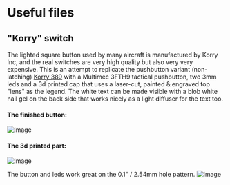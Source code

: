 # Useful files

## "Korry" switch

The lighted square button used by many aircraft is manufactured by Korry Inc, and the real switches are 
very high quality but also very very expensive. This is an attempt to replicate the pushbutton variant 
(non-latching) [Korry 389](https://www.korry.com/Content/SiteDocuments/389%20Switch_Technical%20Guide.pdf) 
with a Multimec 3FTH9 tactical pushbutton, two 3mm leds and a 3d printed cap that uses a laser-cut, painted & engraved
top "lens" as the legend. The white text can be made visible with a blob white nail gel on the back side that 
works nicely as a light diffuser for the text too.

#### The finished button:
![image](https://user-images.githubusercontent.com/2587818/120824036-b4748700-c560-11eb-8a9f-6544af22138c.png)

#### The 3d printed part:
![image](https://user-images.githubusercontent.com/2587818/120824662-53997e80-c561-11eb-8cc0-6400c9c45c01.png)

The button and leds work great on the 0.1" / 2.54mm hole pattern.
![image](https://user-images.githubusercontent.com/2587818/120824801-762b9780-c561-11eb-95d6-79e370ceac0c.png)


